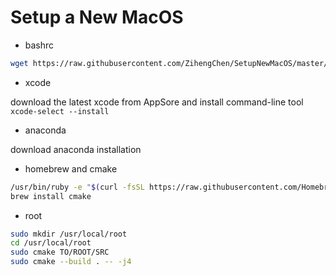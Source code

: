 
# Setup a New MacOS

* bashrc

```bash
wget https://raw.githubusercontent.com/ZihengChen/SetupNewMacOS/master/bash_profile.sh ~/.bash_profile
```

* xcode 

download the latest xcode from AppSore and install command-line tool `xcode-select --install`

* anaconda

download anaconda installation

* homebrew and cmake

```bash
/usr/bin/ruby -e "$(curl -fsSL https://raw.githubusercontent.com/Homebrew/install/master/install)"
brew install cmake
```

* root

```bash
sudo mkdir /usr/local/root
cd /usr/local/root
sudo cmake TO/ROOT/SRC 
sudo cmake --build . -- -j4
```

